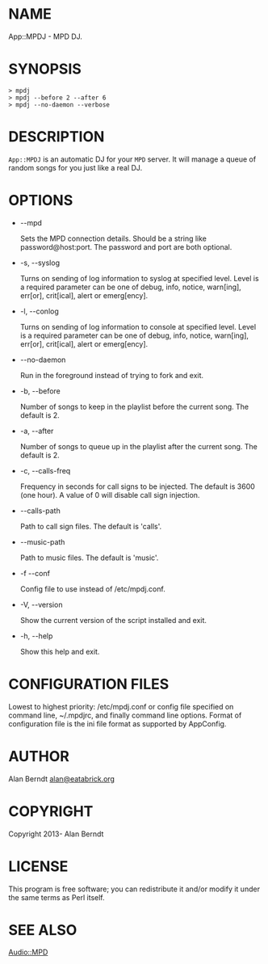 # NAME

App::MPDJ - MPD DJ.

# SYNOPSIS

    > mpdj
    > mpdj --before 2 --after 6
    > mpdj --no-daemon --verbose

# DESCRIPTION

`App::MPDJ` is an automatic DJ for your `MPD` server.  It will manage a queue
of random songs for you just like a real DJ.

# OPTIONS

- \--mpd

    Sets the MPD connection details.  Should be a string like password@host:port.
    The password and port are both optional.

- \-s, --syslog

    Turns on sending of log information to syslog at specified level.  Level is a
    required parameter can be one of debug, info, notice, warn\[ing\], err\[or\],
    crit\[ical\], alert or emerg\[ency\].

- \-l, --conlog

    Turns on sending of log information to console at specified level.  Level is a
    required parameter can be one of debug, info, notice, warn\[ing\], err\[or\],
    crit\[ical\], alert or emerg\[ency\].

- \--no-daemon

    Run in the foreground instead of trying to fork and exit.

- \-b, --before

    Number of songs to keep in the playlist before the current song.  The default
    is 2.

- \-a, --after

    Number of songs to queue up in the playlist after the current song.  The
    default is 2.

- \-c, --calls-freq

    Frequency in seconds for call signs to be injected.  The default is 3600 (one
    hour).  A value of 0 will disable call sign injection.

- \--calls-path

    Path to call sign files.  The default is 'calls'.

- \--music-path

    Path to music files.  The default is 'music'.

- \-f --conf

    Config file to use instead of /etc/mpdj.conf.

- \-V, --version

    Show the current version of the script installed and exit.

- \-h, --help

    Show this help and exit.

# CONFIGURATION FILES

Lowest to highest priority: /etc/mpdj.conf or config file specified on command line, ~/.mpdjrc, and finally command line options. Format of configuration file is the ini file format as supported by AppConfig.

# AUTHOR

Alan Berndt <alan@eatabrick.org>

# COPYRIGHT

Copyright 2013- Alan Berndt

# LICENSE

This program is free software; you can redistribute it and/or modify it under
the same terms as Perl itself.

# SEE ALSO

[Audio::MPD](http://search.cpan.org/perldoc?Audio::MPD)
